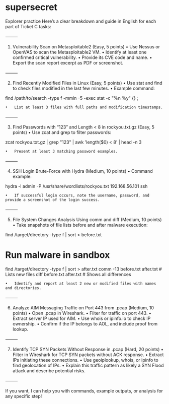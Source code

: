 # supersecret
Explorer practice
Here’s a clear breakdown and guide in English for each part of Ticket C tasks:

⸻

1. Vulnerability Scan on Metasploitable2 (Easy, 5 points)
	•	Use Nessus or OpenVAS to scan the Metasploitable2 VM.
	•	Identify at least one confirmed critical vulnerability.
	•	Provide its CVE code and name.
	•	Export the scan report excerpt as PDF or screenshot.

⸻

2. Find Recently Modified Files in Linux (Easy, 5 points)
	•	Use stat and find to check files modified in the last few minutes.
	•	Example command:

find /path/to/search -type f -mmin -5 -exec stat -c "%n %y" {} \;

	•	List at least 3 files with full paths and modification timestamps.

⸻

3. Find Passwords with “123” and Length < 8 in rockyou.txt.gz (Easy, 5 points)
	•	Use zcat and grep to filter passwords:

zcat rockyou.txt.gz | grep "123" | awk 'length($0) < 8' | head -n 3

	•	Present at least 3 matching password examples.

⸻

4. SSH Login Brute-Force with Hydra (Medium, 10 points)
	•	Command example:

hydra -l admin -P /usr/share/wordlists/rockyou.txt 192.168.56.101 ssh

	•	If successful login occurs, note the username, password, and provide a screenshot of the login success.

⸻

5. File System Changes Analysis Using comm and diff (Medium, 10 points)
	•	Take snapshots of file lists before and after malware execution:

find /target/directory -type f | sort > before.txt
# Run malware in sandbox
find /target/directory -type f | sort > after.txt
comm -13 before.txt after.txt  # Lists new files
diff before.txt after.txt      # Shows all differences

	•	Identify and report at least 2 new or modified files with names and directories.

⸻

6. Analyze AIM Messaging Traffic on Port 443 from .pcap (Medium, 10 points)
	•	Open .pcap in Wireshark.
	•	Filter for traffic on port 443.
	•	Extract server IP used for AIM.
	•	Use whois or ipinfo.io to check IP ownership.
	•	Confirm if the IP belongs to AOL, and include proof from lookup.

⸻

7. Identify TCP SYN Packets Without Response in .pcap (Hard, 20 points)
	•	Filter in Wireshark for TCP SYN packets without ACK response.
	•	Extract IPs initiating these connections.
	•	Use geoiplookup, whois, or ipinfo to find geolocation of IPs.
	•	Explain this traffic pattern as likely a SYN Flood attack and describe potential risks.

⸻

If you want, I can help you with commands, example outputs, or analysis for any specific step!